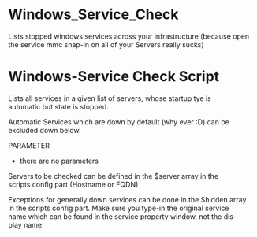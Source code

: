 # Windows_Service_Check
Lists stopped windows services across your infrastructure
(because open the service mmc snap-in on all of your Servers really sucks)
     
# Windows-Service Check Script                                             

Lists all services in a given list of servers, whose startup tye is      
automatic but state is stopped.

Automatic Services which are down by default (why ever :D) can be        
excluded down below.                                                     
                                                                         
PARAMETER                                                                
- there are no parameters                                                
                                                                         
Servers to be checked can be defined in the $server array in the         
scripts config part (Hostname or FQDN)                                   
                                                                         
Exceptions for generally down services can be done in the $hidden array  
in the scripts config part. Make sure you type-in the original service   
name which can be found in the service property window, not the dis-     
play name.                                                               
                                                                         
                                                                        
                                                                         
